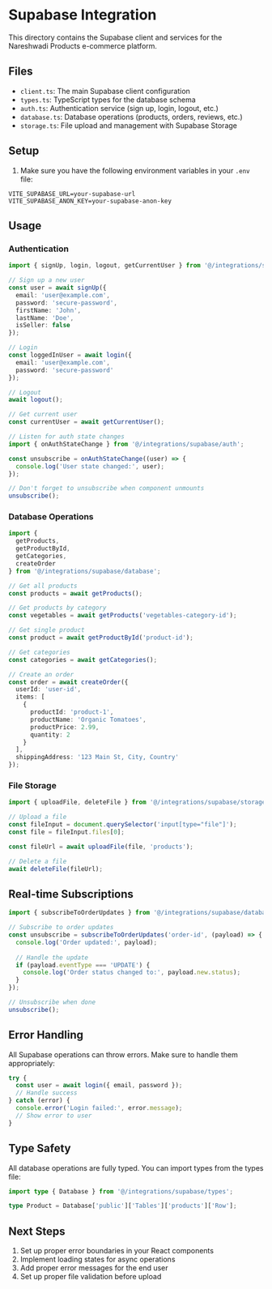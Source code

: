 # Supabase Integration

This directory contains the Supabase client and services for the Nareshwadi Products e-commerce platform.

## Files

- `client.ts`: The main Supabase client configuration
- `types.ts`: TypeScript types for the database schema
- `auth.ts`: Authentication service (sign up, login, logout, etc.)
- `database.ts`: Database operations (products, orders, reviews, etc.)
- `storage.ts`: File upload and management with Supabase Storage

## Setup

1. Make sure you have the following environment variables in your `.env` file:

```env
VITE_SUPABASE_URL=your-supabase-url
VITE_SUPABASE_ANON_KEY=your-supabase-anon-key
```

## Usage

### Authentication

```typescript
import { signUp, login, logout, getCurrentUser } from '@/integrations/supabase/auth';

// Sign up a new user
const user = await signUp({
  email: 'user@example.com',
  password: 'secure-password',
  firstName: 'John',
  lastName: 'Doe',
  isSeller: false
});

// Login
const loggedInUser = await login({
  email: 'user@example.com',
  password: 'secure-password'
});

// Logout
await logout();

// Get current user
const currentUser = await getCurrentUser();

// Listen for auth state changes
import { onAuthStateChange } from '@/integrations/supabase/auth';

const unsubscribe = onAuthStateChange((user) => {
  console.log('User state changed:', user);
});

// Don't forget to unsubscribe when component unmounts
unsubscribe();
```

### Database Operations

```typescript
import { 
  getProducts, 
  getProductById, 
  getCategories, 
  createOrder 
} from '@/integrations/supabase/database';

// Get all products
const products = await getProducts();

// Get products by category
const vegetables = await getProducts('vegetables-category-id');

// Get single product
const product = await getProductById('product-id');

// Get categories
const categories = await getCategories();

// Create an order
const order = await createOrder({
  userId: 'user-id',
  items: [
    {
      productId: 'product-1',
      productName: 'Organic Tomatoes',
      productPrice: 2.99,
      quantity: 2
    }
  ],
  shippingAddress: '123 Main St, City, Country'
});
```

### File Storage

```typescript
import { uploadFile, deleteFile } from '@/integrations/supabase/storage';

// Upload a file
const fileInput = document.querySelector('input[type="file"]');
const file = fileInput.files[0];

const fileUrl = await uploadFile(file, 'products');

// Delete a file
await deleteFile(fileUrl);
```

## Real-time Subscriptions

```typescript
import { subscribeToOrderUpdates } from '@/integrations/supabase/database';

// Subscribe to order updates
const unsubscribe = subscribeToOrderUpdates('order-id', (payload) => {
  console.log('Order updated:', payload);
  
  // Handle the update
  if (payload.eventType === 'UPDATE') {
    console.log('Order status changed to:', payload.new.status);
  }
});

// Unsubscribe when done
unsubscribe();
```

## Error Handling

All Supabase operations can throw errors. Make sure to handle them appropriately:

```typescript
try {
  const user = await login({ email, password });
  // Handle success
} catch (error) {
  console.error('Login failed:', error.message);
  // Show error to user
}
```

## Type Safety

All database operations are fully typed. You can import types from the types file:

```typescript
import type { Database } from '@/integrations/supabase/types';

type Product = Database['public']['Tables']['products']['Row'];
```

## Next Steps

1. Set up proper error boundaries in your React components
2. Implement loading states for async operations
3. Add proper error messages for the end user
4. Set up proper file validation before upload

